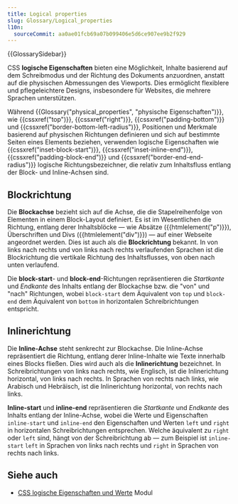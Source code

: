 ```yaml
---
title: Logical properties
slug: Glossary/Logical_properties
l10n:
  sourceCommit: aa0ae01fcb69a07b099406e5d6ce907ee9b2f929
---
```


{{GlossarySidebar}}

CSS **logische Eigenschaften** bieten eine Möglichkeit, Inhalte basierend auf dem Schreibmodus und der Richtung des Dokuments anzuordnen, anstatt auf die physischen Abmessungen des Viewports. Dies ermöglicht flexiblere und pflegeleichtere Designs, insbesondere für Websites, die mehrere Sprachen unterstützen.

Während {{Glossary("physical_properties", "physische Eigenschaften")}}, wie {{cssxref("top")}}, {{cssxref("right")}}, {{cssxref("padding-bottom")}} und {{cssxref("border-bottom-left-radius")}}, Positionen und Merkmale basierend auf physischen Richtungen definieren und sich auf bestimmte Seiten eines Elements beziehen, verwenden logische Eigenschaften wie {{cssxref("inset-block-start")}}, {{cssxref("inset-inline-end")}}, {{cssxref("padding-block-end")}} und {{cssxref("border-end-end-radius")}} logische Richtungsbezeichner, die relativ zum Inhaltsfluss entlang der Block- und Inline-Achsen sind.

## Blockrichtung

Die **Blockachse** bezieht sich auf die Achse, die die Stapelreihenfolge von Elementen in einem Block-Layout definiert. Es ist im Wesentlichen die Richtung, entlang derer Inhaltsblöcke — wie Absätze ({{htmlelement("p")}}), Überschriften und Divs ({{htmlelement("div")}}) — auf einer Webseite angeordnet werden. Dies ist auch als die **Blockrichtung** bekannt. In von links nach rechts und von links nach rechts verlaufenden Sprachen ist die Blockrichtung die vertikale Richtung des Inhaltsflusses, von oben nach unten verlaufend.

Die **block-start**- und **block-end**-Richtungen repräsentieren die _Startkante_ und _Endkante_ des Inhalts entlang der Blockachse bzw. die "von" und "nach" Richtungen, wobei `block-start` dem Äquivalent von `top` und `block-end` dem Äquivalent von `bottom` in horizontalen Schreibrichtungen entspricht.

## Inlinerichtung

Die **Inline-Achse** steht senkrecht zur Blockachse. Die Inline-Achse repräsentiert die Richtung, entlang derer Inline-Inhalte wie Texte innerhalb eines Blocks fließen. Dies wird auch als die **Inlinerichtung** bezeichnet. In Schreibrichtungen von links nach rechts, wie Englisch, ist die Inlinerichtung horizontal, von links nach rechts. In Sprachen von rechts nach links, wie Arabisch und Hebräisch, ist die Inlinerichtung horizontal, von rechts nach links.

**Inline-start** und **inline-end** repräsentieren die _Startkante_ und _Endkante_ des Inhalts entlang der Inline-Achse, wobei die Werte und Eigenschaften `inline-start` und `inline-end` den Eigenschaften und Werten `left` und `right` in horizontalen Schreibrichtungen entsprechen. Welche äquivalent zu `right` oder `left` sind, hängt von der Schreibrichtung ab — zum Beispiel ist `inline-start` `left` in Sprachen von links nach rechts und `right` in Sprachen von rechts nach links.

## Siehe auch

- [CSS logische Eigenschaften und Werte](/de/docs/Web/CSS/CSS_logical_properties_and_values) Modul
